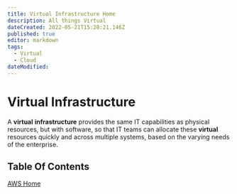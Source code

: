 ```yaml
---
title: Virtual Infrastructure Home
description: All things Virtual
dateCreated: 2022-05-21T15:28:21.146Z
published: true
editor: markdown
tags:
  - Virtual
  - Cloud
dateModified: 
---
```

# Virtual Infrastructure

A **virtual** **infrastructure** provides the same IT capabilities as physical resources, but with software, so that IT teams can allocate these **virtual** resources quickly and across multiple systems, based on the varying needs of the enterprise.

## Table Of Contents

[AWS Home](https://wiki.commsnet.org/en/Virtual_Infrastructure/AWS/home)